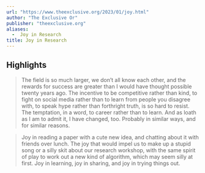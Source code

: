 ```yaml
---
url: "https://www.theexclusive.org/2023/01/joy.html"
author: "The Exclusive Or"
publisher: "theexclusive.org"
aliases:
  -  Joy in Research
title: Joy in Research
---
```


## Highlights
> The field is so much larger, we don’t all know each other, and the rewards for success are greater than I would have thought possible twenty years ago. The incentive to be competitive rather than kind, to fight on social media rather than to learn from people you disagree with, to speak hype rather than forthright truth, is so hard to resist. The temptation, in a word, to career rather than to learn. And as loath as I am to admit it, I have changed, too. Probably in similar ways, and for similar reasons.

> Joy in reading a paper with a cute new idea, and chatting about it with friends over lunch. The joy that would impel us to make up a stupid song or a silly skit about our research workshop, with the same spirit of play to work out a new kind of algorithm, which may seem silly at first. Joy in learning, joy in sharing, and joy in trying things out.

